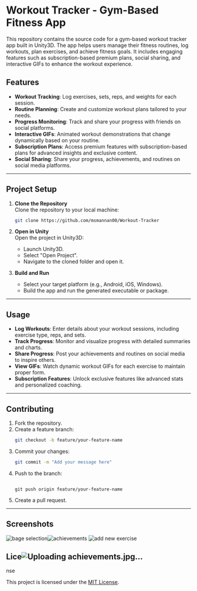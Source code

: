 
# Workout Tracker - Gym-Based Fitness App

This repository contains the source code for a gym-based workout tracker app built in Unity3D. The app helps users manage their fitness routines, log workouts, plan exercises, and achieve fitness goals. It includes engaging features such as subscription-based premium plans, social sharing, and interactive GIFs to enhance the workout experience.

## Features

- **Workout Tracking**: Log exercises, sets, reps, and weights for each session.
- **Routine Planning**: Create and customize workout plans tailored to your needs.
- **Progress Monitoring**: Track and share your progress with friends on social platforms.
- **Interactive GIFs**: Animated workout demonstrations that change dynamically based on your routine.
- **Subscription Plans**: Access premium features with subscription-based plans for advanced insights and exclusive content.
- **Social Sharing**: Share your progress, achievements, and routines on social media platforms.

---

## Project Setup

1. **Clone the Repository**  
   Clone the repository to your local machine:  
   ```bash
   git clone https://github.com/msmannan00/Workout-Tracker
   ```

2. **Open in Unity**  
   Open the project in Unity3D:  
   - Launch Unity3D.
   - Select "Open Project".
   - Navigate to the cloned folder and open it.

3. **Build and Run**  
   - Select your target platform (e.g., Android, iOS, Windows).
   - Build the app and run the generated executable or package.

---

## Usage

- **Log Workouts**: Enter details about your workout sessions, including exercise type, reps, and sets.
- **Track Progress**: Monitor and visualize progress with detailed summaries and charts.
- **Share Progress**: Post your achievements and routines on social media to inspire others.
- **View GIFs**: Watch dynamic workout GIFs for each exercise to maintain proper form.
- **Subscription Features**: Unlock exclusive features like advanced stats and personalized coaching.

---

## Contributing

1. Fork the repository.
2. Create a feature branch:  
   ```bash
   git checkout -b feature/your-feature-name
   ```
3. Commit your changes:  
   ```bash
   git commit -m "Add your message here"
   ```
4. Push to the branch:  
   ```bash![add new exercise](https://github.com/user-attachments/assets/8a5c62b3-48dd-4c38-ad12-ca9c7d2c300c)

   git push origin feature/your-feature-name
   ```
5. Create a pull request.

---
## Screenshots
![bage selection](https://github.com/user-attachments/assets/e0f4a545-f0b4-4607-a6c5-8e65c0311378)![achievements](https://github.com/user-attachments/assets/0aa0359a-ec98-4417-b89c-6bed31ff751a)
![add new exercise](https://github.com/user-attachments/assets/6d006b69-c5dd-40bd-b145-6bece364c26b)




## Lice![Uploading achievements.jpg…]()
nse

This project is licensed under the [MIT License](LICENSE).
